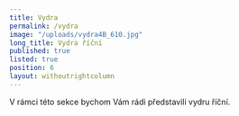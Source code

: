 ```yaml
---
title: Vydra
permalink: /vydra
image: "/uploads/vydra4B_610.jpg"
long_title: Vydra říční
published: true
listed: true
position: 6
layout: withoutrightcolumn
---
```

V rámci této sekce bychom Vám rádi představili vydru říční.
